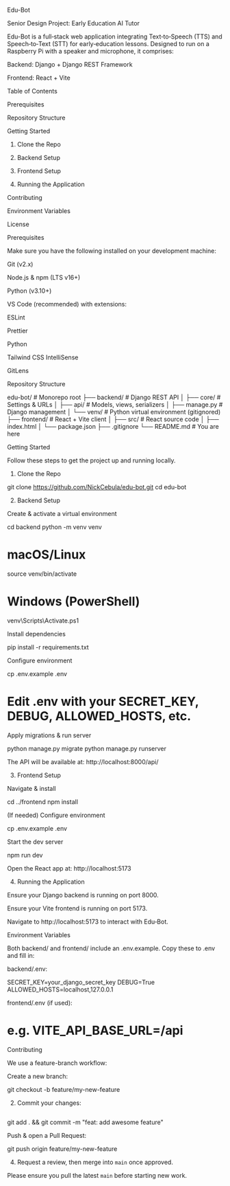 Edu-Bot

Senior Design Project: Early Education AI Tutor

Edu-Bot is a full‑stack web application integrating Text‑to‑Speech (TTS) and Speech‑to‑Text (STT) for early‑education lessons. Designed to run on a Raspberry Pi with a speaker and microphone, it comprises:

Backend: Django + Django REST Framework

Frontend: React + Vite

Table of Contents

Prerequisites

Repository Structure

Getting Started

1. Clone the Repo

2. Backend Setup

3. Frontend Setup

4. Running the Application

Contributing

Environment Variables

License

Prerequisites

Make sure you have the following installed on your development machine:

Git (v2.x)

Node.js & npm (LTS v16+)

Python (v3.10+)

VS Code (recommended) with extensions:

ESLint

Prettier

Python

Tailwind CSS IntelliSense

GitLens

Repository Structure

edu-bot/            # Monorepo root
├── backend/        # Django REST API
│   ├── core/       # Settings & URLs
│   ├── api/        # Models, views, serializers
│   ├── manage.py   # Django management
│   └── venv/       # Python virtual environment (gitignored)
├── frontend/       # React + Vite client
│   ├── src/        # React source code
│   ├── index.html
│   └── package.json
├── .gitignore
└── README.md       # You are here

Getting Started

Follow these steps to get the project up and running locally.

1. Clone the Repo

git clone https://github.com/NickCebula/edu-bot.git
cd edu-bot

2. Backend Setup

Create & activate a virtual environment

cd backend
python -m venv venv
# macOS/Linux
source venv/bin/activate
# Windows (PowerShell)
venv\Scripts\Activate.ps1

Install dependencies

pip install -r requirements.txt

Configure environment

cp .env.example .env
# Edit .env with your SECRET_KEY, DEBUG, ALLOWED_HOSTS, etc.

Apply migrations & run server

python manage.py migrate
python manage.py runserver

The API will be available at: http://localhost:8000/api/

3. Frontend Setup

Navigate & install

cd ../frontend
npm install

(If needed) Configure environment

cp .env.example .env

Start the dev server

npm run dev

Open the React app at: http://localhost:5173

4. Running the Application

Ensure your Django backend is running on port 8000.

Ensure your Vite frontend is running on port 5173.

Navigate to http://localhost:5173 to interact with Edu‑Bot.

Environment Variables

Both backend/ and frontend/ include an .env.example. Copy these to .env and fill in:

backend/.env:

SECRET_KEY=your_django_secret_key
DEBUG=True
ALLOWED_HOSTS=localhost,127.0.0.1

frontend/.env (if used):

# e.g. VITE_API_BASE_URL=/api

Contributing

We use a feature-branch workflow:

Create a new branch:



git checkout -b feature/my-new-feature

2. Commit your changes:
   ```bash
git add . && git commit -m "feat: add awesome feature"

Push & open a Pull Request:



git push origin feature/my-new-feature

4. Request a review, then merge into `main` once approved.

Please ensure you pull the latest `main` before starting new work.
